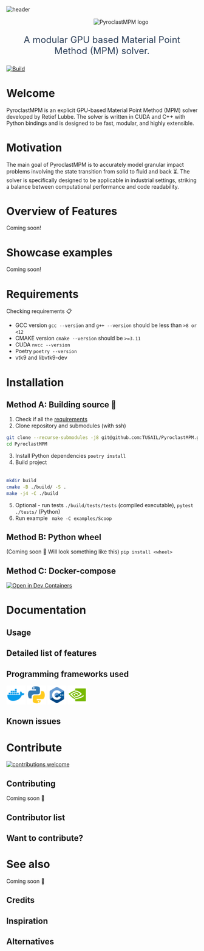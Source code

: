 <!-- trunk-ignore-all(markdownlint/MD029) -->
<!-- trunk-ignore-all(markdownlint/MD041) -->

![header](https://capsule-render.vercel.app/api?type=waving&color=0:EA5455,50:F07B3F,100:FFD460&height=350&section=header&text=PyroclastMPM&fontSize=90&fontColor=2D4059)

<p align="center" style="margin-bottom: 0px !important;  padding-left: 100px">
  <img width="400" src="./doc/scoop_no_boundary.gif" alt="PyroclastMPM logo" align="center">
</p>


<p align="center" style="color:#2d4059; font-size:24px" > A modular GPU based Material Point Method (MPM) solver. </p>

[![Build](https://github.com/TUSAIL/PyroclastMPM/actions/workflows/ci-build-test.yml/badge.svg)](https://github.com/TUSAIL/PyroclastMPM/actions/workflows/ci-build-test.yml)

# Welcome

PyroclastMPM is an explicit GPU-based Material Point Method (MPM) solver developed by Retief Lubbe. The solver is written in CUDA and C++ with Python bindings and is designed to be fast, modular, and highly extensible.

# Motivation

The main goal of PyroclastMPM is to accurately model granular impact problems involving the state transition from solid to fluid and back ⏳️. The solver is specifically designed to be applicable in industrial settings, striking a balance between computational performance and code readability.

# Overview of Features

Coming soon!

# Showcase examples

Coming soon!

# Requirements

Checking requirements 📋

- GCC version `gcc --version` and `g++ --version` should be less than `>8 or <12`
- CMAKE version `cmake --version` should be `>=3.11`
- CUDA `nvcc --version`
- Poetry `poetry --version`
- vtk9 and libvtk9-dev

# Installation

## Method A: Building source 🔧

1. Check if all the [requirements](#requirements)
2. Clone repository and submodules (with ssh)

```bash
git clone --recurse-submodules -j8 git@github.com:TUSAIL/PyroclastMPM.git
cd PyroclastMPM
```

3. Install Python dependencies `poetry install`
4. Build project

```bash

mkdir build
cmake -B ./build/ -S .
make -j4 -C ./build

```

5. Optional - run tests `./build/tests/tests` (compiled executable), `pytest ./tests/` (Python)
6. Run example ` make -C examples/Scoop`

## Method B: Python wheel

(Coming soon 👀
Will look something like this) `pip install <wheel>`

## Method C: Docker-compose

[![Open in Dev Containers](https://img.shields.io/static/v1?label=Dev%20Containers&message=Open&color=blue&logo=visualstudiocode)](https://vscode.dev/redirect?url=vscode://ms-vscode-remote.remote-containers/cloneInVolume?url=https://github.com/TUSAIL/PyroclastMPM/tree/cpu)

# Documentation

## Usage

## Detailed list of features

## Programming frameworks used

<div style="display:inline">
<a >
  <img height="50" src="./doc/docker.png" />
</a>
<a >
  <img height="50" src="./doc/python.png" />
</a>
<a >
  <img height="50" src="./doc/cpp.png" />
</a>
<a >
  <img height="50" src="./doc/nvidia.png" />
</a>
</div>

## Known issues

<!-- # Recommended citation -->

# Contribute

[![contributions welcome](https://img.shields.io/badge/contributions-welcome-brightgreen.svg?style=flat)](https://github.com/TUSAIL/PyroclastMPM/issues)

## Contributing

Coming soon 👀

## Contributor list

## Want to contribute?

# See also

Coming soon 👀

## Credits

## Inspiration

## Alternatives

<!--
## Implementation
* 1D, 2D, 3D
* C++ / CUDA with
* Python bindings
* Particle volume and surface body fill

## Shape functions
* Linear
* Quadratic
* cubic splines

## Solvers
* Update stress last
* Modified Update Stress Last (in progress)
* Total Lagrangian Material Point Method (MPM) (in progress)
* APIC/MLS (in progress)

## Boundary conditions
* Rigid body level-set (UL)
* DEM-based contacts (TODO)

# Constitutive models
* Linear Elasticity
* Newtonian Fluid
* Local granular rheology  (in progress)
* Non Local granular rheology  (in progress)
* Druger prager  (in progress)

# Prerequisites

Building PyroclastMPM requires the following software installed:

* A C++11-compliant compiler (required)
* CMake `>= 3.22` (required)
* VTK 9 (required)
* CUDA 10> (required)
* Doxygen (optional, documentation building is skipped if missing)* Python `>= 3.8` for building Python bindings

# Installation

The following sequence of commands install PyroclastMPM.
## Python package


# Source file


It assumes that your current working directory is the top-level directory
of the freshly cloned repository:

```

mkdir build
cd build
cmake -DCMAKE_BUILD_TYPE=Release ..
cmake --build .

```

The build process can be customized with the following CMake variables,
which can be set by adding `-D<var>={ON, OFF}` to the `cmake` call:

* `BUILD_TESTING`: Enable building of the test suite (default: `ON`)
* `BUILD_DOCS`: Enable building the documentation (default: `ON`)
* `BUILD_PYTHON`: Enable building the Python bindings (default: `ON`)


If you wish to build and install the project as a Python project without
having access to C++ build artifacts like libraries and executables, you
can do so using `pip` from the root directory:

```

python -m pip install .

```

# Testing PyroclastMPM

When built according to the above explanation (with `-DBUILD_TESTING=ON`),
the C++ test suite of `PyroclastMPM` can be run using
`ctest` from the build directory:

```

cd build
ctest

```

The Python test suite can be run by first `pip`-installing the Python package
and then running `pytest` from the top-level directory:

```

python -m pip install .
pytest

```

# Documentation

PyroclastMPM provides a Sphinx-based documentation, that can
be browsed [online at readthedocs.org](https://pyroclastmpm.readthedocs.io).
To build it locally, first ensure the requirements are installed by running this command from the top-level source directory:

```

pip install -r doc/requirements.txt

```

Then build the sphinx documentation from the top-level build directory:

```

cmake --build . --target sphinx-doc

```

The web documentation can then be browsed by opening `doc/sphinx/index.html` in your browser. -->
